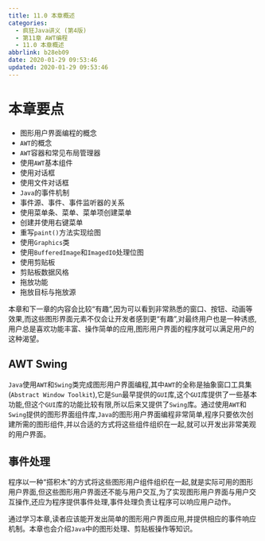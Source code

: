 ```yaml
---
title: 11.0 本章概述
categories:
  - 疯狂Java讲义 (第4版)
  - 第11章 AWT编程
  - 11.0 本章概述
abbrlink: b28eb09
date: 2020-01-29 09:53:46
updated: 2020-01-29 09:53:46
---
```

# 本章要点
- 图形用户界面编程的概念
- `AWT`的概念
- `AWT`容器和常见布局管理器
- 使用`AWT`基本组件
- 使用对话框
- 使用文件对话框
- `Java`的事件机制
- 事件源、事件、事件监听器的关系
- 使用菜单条、菜单、菜单项创建菜单
- 创建并使用右键菜单
- 重写`paint()`方法实现绘图
- 使用`Graphics`类
- 使用`BufferedImage`和`ImagedIO`处理位图
- 使用剪贴板
- 剪贴板数据风格
- 拖放功能
- 拖放目标与拖放源

本章和下一章的内容会比较“有趣”,因为可以看到非常熟悉的窗口、按钮、动画等效果,而这些图形界面元素不仅会让开发者感到更“有趣”,对最终用户也是一种诱惑,用户总是喜欢功能丰富、操作简单的应用,图形用户界面的程序就可以满足用户的这种渴望。
## AWT Swing
`Java`使用`AWT`和`Swing`类完成图形用户界面编程,其中`AWT`的全称是抽象窗口工具集(`Abstract Window Toolkit`),它是`Sun`最早提供的`GUI`库,这个`GUI`库提供了一些基本功能,但这个`GUI`库的功能比较有限,所以后来又提供了`Swing`库。通过使用`AWT`和`Swing`提供的图形界面组件库,`Java`的图形用户界面编程非常简单,程序只要依次创建所需的图形组件,并以合适的方式将这些组件组织在一起,就可以开发出非常美观的用户界面。
## 事件处理
程序以一种“搭积木”的方式将这些图形用户组件组织在一起,就是实际可用的图形用户界面,但这些图形用户界面还不能与用户交互,为了实现图形用户界面与用户交互操作,还应为程序提供事件处理,事件处理负责让程序可以响应用户动作。

通过学习本章,读者应该能开发出简单的图形用户界面应用,并提供相应的事件响应机制。本章也会介绍`Java`中的图形处理、剪贴板操作等知识。